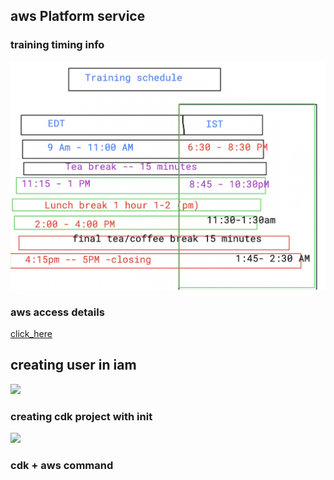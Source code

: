 ## aws Platform service 

### training timing info 

<img src="plan.png">

### aws access details 

[click_here](https://delvexdrive.signin.aws.amazon.com/console)

## creating user in iam 

<img src="id4.png">


### creating cdk project with init 

<img src="cdk1.png">

### cdk + aws command 

